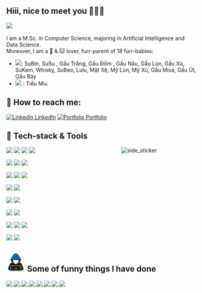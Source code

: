 ## Hiii, nice to meet you 👋👋👋

<p align="left">
 <img src="https://readme-typing-svg.herokuapp.com/?lines=My+name+is+Linh+Võ!&center=true&width=360&height=30">
</p>
I am a M.Sc. in Computer Science, majoring in Artificial Intelligence and Data Science. <br>
Moreover, I am a 🐶 & 🐱 lover, furr-parent of 18 furr-babies: <br>

* <img src="https://media.giphy.com/media/qjqUcgIyRjsl2/giphy.gif" width="100" />: SuBin, SuSu , Gấu Trắng, Gấu Đốm , Gấu Nâu, Gấu Lùn, Gấu Xù, SuKem, Whisky, SuBeo, Lulu, Mặt Xệ, Mỹ Lùn, Mỹ Xù, Gấu Misa, Gấu Út, Gấu Bảy 
* <img src="https://media.giphy.com/media/VgCDAzcKvsR6OM0uWg/giphy.gif" width="50" /> : Tiểu Miu

## 🎄 How to reach me: 

[![Linkedin](https://i.stack.imgur.com/gVE0j.png) LinkedIn](https://www.linkedin.com/in/linh-vo-2607/) [![Portfolio](https://i.stack.imgur.com/tskMh.png) Portfolio](https://vklinhhh.github.io/v.k.linh/) 
## 🤖 Tech-stack & Tools 

![](https://img.shields.io/badge/Code-Python-informational?style=flat&logo=python&logoColor=white&color=1D9FD7)
![](https://img.shields.io/badge/Code-R-informational?style=flat&logo=R&logoColor=white&color=276DC3)
<img align="right" width=200px height=200px alt="side_sticker" src="https://media.giphy.com/media/TEnXkcsHrP4YedChhA/giphy.gif" />
![](https://img.shields.io/badge/Code-CSS-informational?style=flat&logo=css3&logoColor=white&color=F7DF1E)
![](https://img.shields.io/badge/Code-HTML-informational?style=flat&logo=html5&logoColor=white&color=E34F26)

![](https://img.shields.io/badge/Query-BigQuery-informational?style=flat&logo=googlebigquery&logoColor=white&color=0769AD)
![](https://img.shields.io/badge/Query-PostgreSQL-informational?style=flat&logo=postgresql&logoColor=white&color=4169E1)
![](https://img.shields.io/badge/Query-MySQL-informational?style=flat&logo=mysql&logoColor=white&color=4479A1)

![](https://img.shields.io/badge/AI-Pytorch-informational?style=flat&logo=pytorch&logoColor=white&color=EE4C2C)
![](https://img.shields.io/badge/AI-Keras-informational?style=flat&logo=keras&logoColor=white&color=D00000)
![](https://img.shields.io/badge/AI-Tensorflow-informational?style=flat&logo=tensorflow&logoColor=white&color=FF6F00)

![](https://img.shields.io/badge/Deployment-Streamlit-informational?style=flat&logo=tensorflow&logoColor=white&color=FF4B4B)
![](https://img.shields.io/badge/Deployment-Flask-informational?style=flat&logo=flask&logoColor=white&color=000000)


![](https://img.shields.io/badge/OS-Mac-informational?style=flat&logo=macos&logoColor=white&color=000000)
![](https://img.shields.io/badge/OS-Linux-informational?style=flat&logo=linux&logoColor=white&color=FCC624)

![](https://img.shields.io/badge/Apache-Airflow-informational?style=flat&logo=apacheairflow&logoColor=white&color=017CEE)
![](https://img.shields.io/badge/Apache-Hadoop-informational?style=flat&logo=apachehadoop&logoColor=white&color=66CCFF)

![](https://img.shields.io/badge/Visualize-PowerBI-informational?style=flat&logo=powerbi&logoColor=white&color=fdf0d5)
![](https://img.shields.io/badge/Visualize-Tableau-informational?style=flat&logo=tableau&logoColor=white&color=fdf0d5)
![](https://img.shields.io/badge/Visualize-Looker-informational?style=flat&logo=looker&logoColor=white&color=4285F4)

![](https://img.shields.io/badge/Office-GoogleSlide-informational?style=flat&logo=googleslides&logoColor=white&color=FBBC04)
![](https://img.shields.io/badge/Office-GoogleSheets-informational?style=flat&logo=googlesheets&logoColor=white&color=34A853)

## <picture><img src = "https://github.com/0xAbdulKhalid/0xAbdulKhalid/raw/main/assets/mdImages/about_me.gif" width = 50px></picture> Some of funny things I have done

<a href="https://github.com/vklinhhh/Video-Event-Retrieval.git/">
  <img align="center" src="https://github-readme-stats.anuraghazra1.vercel.app/api/pin/?username=vklinhhh&repo=Video-Event-Retrieval&theme=gruvbox" />
</a>

<a href="https://github.com/vklinhhh/Scientific-Abstract-Classification.git">
  <img align="center" src="https://github-readme-stats.vercel.app/api/pin/?username=vklinhhh&repo=Scientific-Abstract-Classification&theme=radical" />
</a>  

<a href="https://github.com/vklinhhh/Vietnamese-Speaker-Recognition.git">
  <img align="center" src="https://github-readme-stats.vercel.app/api/pin/?username=vklinhhh&repo=Vietnamese-Speaker-Recognition&theme=maroongold" />
</a>  

<a href="https://github.com/vklinhhh/Landmark-Classification.git">
  <img align="center" src="https://github-readme-stats.vercel.app/api/pin/?username=vklinhhh&repo=Landmark-Classification&theme=merko" />
</a>  

<a href="https://github.com/vklinhhh/Dog-Breed-Prediction-Streamlit.git">
  <img align="center" src="https://github-readme-stats.vercel.app/api/pin/?username=vklinhhh&repo=Dog-Breed-Prediction-Streamlit&theme=kacho_ga" />
</a>

<a href="https://github.com/vklinhhh/Regression-Boston-Modeling.git">
  <img align="center" src="https://github-readme-stats.vercel.app/api/pin/?username=vklinhhh&repo=Regression-Boston-Modeling&theme=algolia" />
</a>

<a href="https://github.com/vklinhhh/Analysis-NYC311.git">
  <img align="center" src="https://github-readme-stats.vercel.app/api/pin/?username=vklinhhh&repo=Analysis-NYC311&theme=neon" />
</a>  

<a href="https://github.com/vklinhhh/Customer-Testimonial-Analysis.git">
  <img align="center" src="https://github-readme-stats.vercel.app/api/pin/?username=vklinhhh&repo=Customer-Testimonial-Analysis&theme=react" />
</a>  